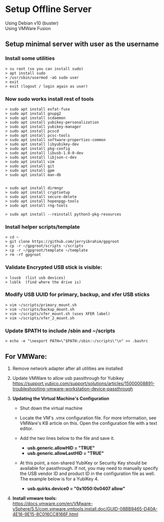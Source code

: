 # Setup Offline Server
Using Debian v10 (buster)  
Using VMWare Fusion 

## Setup minimal server with user as the username

### Install some utilities
  
```
> su root (so you can install sudo)
> apt install sudo
> /usr/sbin/usermod -aG sudo user
> exit
> exit (logout / login again as user)
```

### Now sudo works install rest of tools

```
> sudo apt install exfat-fuse
> sudo apt install gnupg2
> sudo apt install scdaemon
> sudo apt install yubikey-personalization
> sudo apt install yubikey-manager
> sudo apt install pcscd
> sudo apt install pcsc-tools
> sudo apt install software-properties-common
> sudo apt install libyubikey-dev 
> sudo apt install pkg-config 
> sudo apt install libusb-1.0-0-dev 
> sudo apt install libjson-c-dev
> sudo apt install vim
> sudo apt install git
> sudo apt install gpm
> sudo apt install man-db


> sudo apt install dirmngr
> sudo apt install cryptsetup
> sudo apt install secure-delete
> sudo apt install hopenpgp-tools
> sudo apt install rng-tools

> sudo apt install --reinstall python3-pkg-resources
```

### Install helper scripts/template

```
> cd ~
> git clone https://github.com/jerryibrahim/gpgroot
> cp -r ~/gpgroot/scripts ~/scripts
> cp -r ~/gpgroot/template ~/template
> rm -rf gpgroot
```

### Validate Encrypted USB stick is visible:

```
> lsusb  (list usb devices)
> lsblk  (find where the drive is)
```

### Modify USB UUID for primary, backup, and xfer USB sticks 

```
> vim ~/scripts/primary_mount.sh
> vim ~/scripts/backup_mount.sh
> vim ~/scripts/xfer_mount.sh (uses XFER label)
> vim ~/scripts/xfer_2_mount.sh
```

### Update $PATH to include /sbin and ~/scripts 

```
> echo -e "\nexport PATH=\"$PATH:/sbin:~/scripts\"\n" >> .bashrc
```


## For VMWare:  
1. Remove network adapter after all utilities are installed

2. Update VMWare to allow usb passthrough for Yubikey  
<https://support.yubico.com/support/solutions/articles/15000008891-troubleshooting-vmware-workstation-device-passthrough>

3. **Updating the Virtual Machine's Configuration**  

	* Shut down the virtual machine  
	* Locate the VM's .vmx configuration file. For more information, see VMWare's KB article on this. Open the configuration file with a text editor.
	* Add the two lines below to the file and save it.
		* **usb.generic.allowHID = "TRUE"**
		* **usb.generic.allowLastHID = "TRUE"**
	
	* At this point, a non-shared YubiKey or Security Key should be available for passthrough. If not, you may need to manually specify the USB vendor ID and product ID in the configuration file as well. The example below is for a YubiKey 4.
	
		* **usb.quirks.device0 = "0x1050:0x0407 allow"**

4. **Install vmware tools:**  
<https://docs.vmware.com/en/VMware-vSphere/5.5/com.vmware.vmtools.install.doc/GUID-08BB9465-D40A-4E16-9E15-8C016CC8166F.html>

